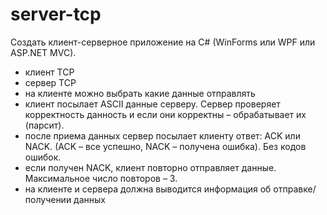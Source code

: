 # server-tcp
Создать клиент-серверное приложение на C# (WinForms или WPF или ASP.NET MVC).
- клиент TCP
- сервер TCP
- на клиенте можно выбрать какие данные отправлять
- клиент посылает ASCII данные серверу. Сервер проверяет корректность данность и если они корректны – обрабатывает их (парсит).
- после приема данных сервер посылает клиенту ответ: ACK или NACK. (ACK – все успешно, NACK – получена ошибка). Без кодов ошибок.
- если получен NACK, клиент повторно отправляет данные. Максимальное число повторов – 3.
- на клиенте и сервера должна выводится информация об отправке/получении данных
